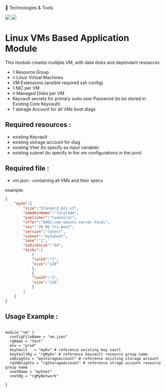 🔧 Technologies & Tools

![](https://img.shields.io/badge/Code-Terraform-informational?style=flat&logo=Terraform&logoColor=white&color=2bbc8a) 
![](https://img.shields.io/badge/Cloud-MicrosoftAzure-informational?style=flat&logo=MicrosoftAzure&logoColor=white&color=2bbc8a)

# Linux VMs Based Application Module
This module creates multiple VM, with data disks and dependant resources
- 1 Resource Group
- n Linux Virtual Machines
- VM Extensions (ansible required ssh config)
- 1 NIC per VM
- n Managed Disks per VM
- Keyvault secrets for primary sudo user Password (to be stored in Existing Core Keyvault)
- 1 storage Account for all VMs boot diags


## Required resources :
- existing Keyvault
- existing storage account for diag
- existing Vnet (to specify as input variable)
- existing subnet (to specify in the vm configurations in the json)

## Required file :
- vm.json : containing all VMs and their specs

example:
```json
{
    "myVm":{
        "size":"Standard_D2s_v3",
        "vmAdminName":"localadm",
        "publisher":"Canonical",
        "offer":"0001-com-ubuntu-server-focal",
        "sku":"20_04-lts-gen2",
		"version":"latest",
        "subnet":"mySubnet",
        "zone":"1",
        "osDiskSize":"64",
        "disks":[
            {
            "lunId":"1",
            "size":"128"
            },
            {
            "lunId":"2",
            "size":"128"
            }
        ]
    }
}
```


## Usage Example :

```hcl

module "vm" {
  configFileName = "vm.json"
  rgName = "test"
  env = "prod"
  keyVault   = "myKv" # reference existing key vault
  keyVaultRg = "rgMyKv" # reference keyvault resource group name
  vmDiagSta = "mystorageaccount" # reference existing storage account
  rgVmDiagSta = "rgStorageAccount" # reference strage account resource group name 
  vnetName = "myVnet"
  vnetRg = "rgMyNetwork"

}
```
